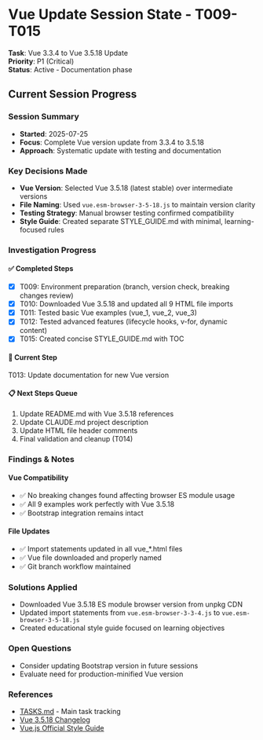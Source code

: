 # Vue Update Session State - T009-T015

**Task**: Vue 3.3.4 to Vue 3.5.18 Update  
**Priority**: P1 (Critical)  
**Status**: Active - Documentation phase

## Current Session Progress

### Session Summary
- **Started**: 2025-07-25
- **Focus**: Complete Vue version update from 3.3.4 to 3.5.18
- **Approach**: Systematic update with testing and documentation

### Key Decisions Made
- **Vue Version**: Selected Vue 3.5.18 (latest stable) over intermediate versions
- **File Naming**: Used `vue.esm-browser-3-5-18.js` to maintain version clarity
- **Testing Strategy**: Manual browser testing confirmed compatibility
- **Style Guide**: Created separate STYLE_GUIDE.md with minimal, learning-focused rules

### Investigation Progress

#### ✅ Completed Steps
- [x] T009: Environment preparation (branch, version check, breaking changes review)
- [x] T010: Downloaded Vue 3.5.18 and updated all 9 HTML file imports
- [x] T011: Tested basic Vue examples (vue_1, vue_2, vue_3)
- [x] T012: Tested advanced features (lifecycle hooks, v-for, dynamic content)
- [x] T015: Created concise STYLE_GUIDE.md with TOC

#### 🔄 Current Step
T013: Update documentation for new Vue version

#### 📋 Next Steps Queue
1. Update README.md with Vue 3.5.18 references
2. Update CLAUDE.md project description
3. Update HTML file header comments
4. Final validation and cleanup (T014)

### Findings & Notes

#### Vue Compatibility
- ✅ No breaking changes found affecting browser ES module usage
- ✅ All 9 examples work perfectly with Vue 3.5.18
- ✅ Bootstrap integration remains intact

#### File Updates
- ✅ Import statements updated in all vue_*.html files
- ✅ Vue file downloaded and properly named
- ✅ Git branch workflow maintained

### Solutions Applied
- Downloaded Vue 3.5.18 ES module browser version from unpkg CDN
- Updated import statements from `vue.esm-browser-3-3-4.js` to `vue.esm-browser-3-5-18.js`
- Created educational style guide focused on learning objectives

### Open Questions
- Consider updating Bootstrap version in future sessions
- Evaluate need for production-minified Vue version

### References
- [TASKS.md](./TASKS.md) - Main task tracking
- [Vue 3.5.18 Changelog](https://github.com/vuejs/core/blob/main/CHANGELOG.md)
- [Vue.js Official Style Guide](https://vuejs.org/style-guide/)